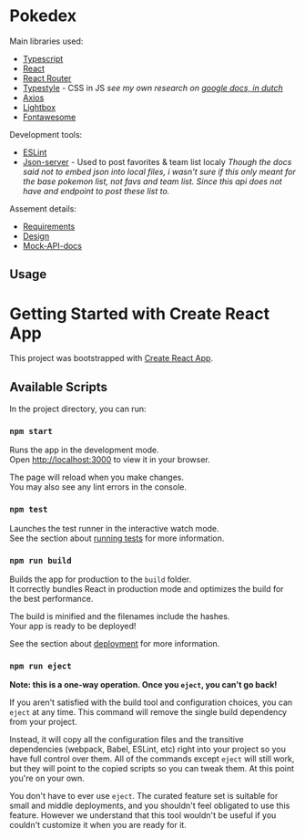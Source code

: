 # Pokedex

Main libraries used:

- [Typescript](https://www.typescriptlang.org)
- [React](https://reactjs.org)
- [React Router](https://reacttraining.com/react-router/web/guides/quick-start)
- [Typestyle](https://typestyle.github.io/) - CSS in JS _see my own research on [google docs, in dutch](https://docs.google.com/document/d/1BxhsA2046WIe3-FywTnTe84cqb7qGVZvURAMukqHmg4/edit?usp=sharing)_
- [Axios](https://github.com/axios/axios)
- [Lightbox](https://fslightbox.com/javascript/documentation)
- [Fontawesome](https://fontawesome.com/docs)

Development tools:

- [ESLint](https://eslint.org/)
- [Json-server](https://github.com/typicode/json-server) - Used to post favorites & team list localy _Though the docs said not to embed json into local files, i wasn't sure if this only meant for the base pokemon list, not favs and team list. Since this api does not have and endpoint to post these list to._

Assement details:

- [Requirements](https://appwise.atlassian.net/wiki/spaces/SOL/pages/556335129/Front-End)
- [Design](https://www.figma.com/file/QeWa9FEHrAO6lqa5V6pQ8K/Sollicitatie-test?node-id=59%3A766&t=oCHLigFzm6AckfC8-0)
- [Mock-API-docs](https://appwise-be.stoplight.io/docs/pokemon/52335a540da77-front-end)

## Usage

# Getting Started with Create React App

This project was bootstrapped with [Create React App](https://github.com/facebook/create-react-app).

## Available Scripts

In the project directory, you can run:

### `npm start`

Runs the app in the development mode.\
Open [http://localhost:3000](http://localhost:3000) to view it in your browser.

The page will reload when you make changes.\
You may also see any lint errors in the console.

### `npm test`

Launches the test runner in the interactive watch mode.\
See the section about [running tests](https://facebook.github.io/create-react-app/docs/running-tests) for more information.

### `npm run build`

Builds the app for production to the `build` folder.\
It correctly bundles React in production mode and optimizes the build for the best performance.

The build is minified and the filenames include the hashes.\
Your app is ready to be deployed!

See the section about [deployment](https://facebook.github.io/create-react-app/docs/deployment) for more information.

### `npm run eject`

**Note: this is a one-way operation. Once you `eject`, you can't go back!**

If you aren't satisfied with the build tool and configuration choices, you can `eject` at any time. This command will remove the single build dependency from your project.

Instead, it will copy all the configuration files and the transitive dependencies (webpack, Babel, ESLint, etc) right into your project so you have full control over them. All of the commands except `eject` will still work, but they will point to the copied scripts so you can tweak them. At this point you're on your own.

You don't have to ever use `eject`. The curated feature set is suitable for small and middle deployments, and you shouldn't feel obligated to use this feature. However we understand that this tool wouldn't be useful if you couldn't customize it when you are ready for it.

